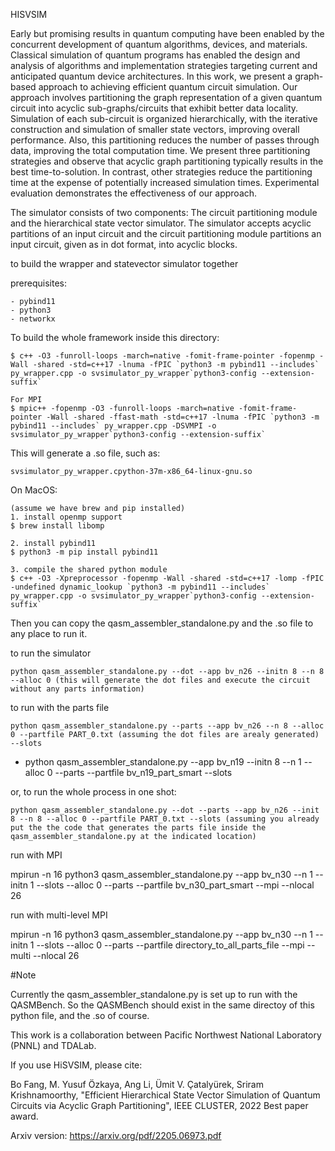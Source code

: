 HISVSIM

Early but promising results in quantum computing have been enabled by the concurrent development of quantum algorithms, devices, and materials. Classical simulation of quantum programs has enabled the design and analysis of algorithms and implementation strategies targeting current and anticipated quantum device architectures. In this work, we present a graph-based approach to achieving efficient quantum circuit simulation. Our approach involves partitioning the graph representation of a given quantum circuit into acyclic sub-graphs/circuits that exhibit better data locality. Simulation of each sub-circuit is organized hierarchically, with the iterative construction and simulation of smaller state vectors, improving overall performance. Also, this partitioning reduces the number of passes through data, improving the total computation time. We present three partitioning strategies and observe that acyclic graph partitioning typically results in the best time-to-solution. In contrast, other strategies reduce the partitioning time at the expense of potentially increased simulation times. Experimental evaluation demonstrates the effectiveness of our approach.

The simulator consists of two components: The circuit partitioning module and the hierarchical state vector simulator. The simulator accepts acyclic partitions of an input circuit and the circuit partitioning module partitions an input circuit, given as in dot format, into acyclic blocks.


to build the wrapper and statevector simulator together

prerequisites:

    - pybind11
    - python3
    - networkx

To build the whole framework inside this directory:

    $ c++ -O3 -funroll-loops -march=native -fomit-frame-pointer -fopenmp -Wall -shared -std=c++17 -lnuma -fPIC `python3 -m pybind11 --includes` py_wrapper.cpp -o svsimulator_py_wrapper`python3-config --extension-suffix`

    For MPI
    $ mpic++ -fopenmp -O3 -funroll-loops -march=native -fomit-frame-pointer -Wall -shared -ffast-math -std=c++17 -lnuma -fPIC `python3 -m pybind11 --includes` py_wrapper.cpp -DSVMPI -o svsimulator_py_wrapper`python3-config --extension-suffix`

This will generate a .so file, such as:
   
    svsimulator_py_wrapper.cpython-37m-x86_64-linux-gnu.so

On MacOS:

    (assume we have brew and pip installed)
    1. install openmp support 
    $ brew install libomp

    2. install pybind11
    $ python3 -m pip install pybind11

    3. compile the shared python module
    $ c++ -O3 -Xpreprocessor -fopenmp -Wall -shared -std=c++17 -lomp -fPIC -undefined dynamic_lookup `python3 -m pybind11 --includes` py_wrapper.cpp -o svsimulator_py_wrapper`python3-config --extension-suffix`    

Then you can copy the qasm_assembler_standalone.py and the .so file to any place to run it. 


to run the simulator

    python qasm_assembler_standalone.py --dot --app bv_n26 --initn 8 --n 8 --alloc 0 (this will generate the dot files and execute the circuit without any parts information)

to run with the parts file

    python qasm_assembler_standalone.py --parts --app bv_n26 --n 8 --alloc 0 --partfile PART_0.txt (assuming the dot files are arealy generated) --slots

   * python qasm_assembler_standalone.py --app bv_n19 --initn 8 --n 1 --alloc 0 --parts --partfile bv_n19_part_smart --slots

or, to run the whole process in one shot:

    python qasm_assembler_standalone.py --dot --parts --app bv_n26 --init 8 --n 8 --alloc 0 --partfile PART_0.txt --slots (assuming you already put the the code that generates the parts file inside the qasm_assembler_standalone.py at the indicated location)

run with MPI
  
  mpirun -n 16 python3 qasm_assembler_standalone.py --app bv_n30 --n 1 --initn 1 --slots --alloc 0 --parts --partfile bv_n30_part_smart --mpi --nlocal 26

run with multi-level MPI
 
 mpirun -n 16 python3 qasm_assembler_standalone.py --app bv_n30 --n 1 --initn 1 --slots --alloc 0 --parts --partfile directory_to_all_parts_file --mpi --multi --nlocal 26

#Note

Currently the qasm_assembler_standalone.py is set up to run with the QASMBench. So the QASMBench should exist in the same directoy of this python file, and the .so of course.  




This work is a collaboration between Pacific Northwest National Laboratory (PNNL) and TDALab.

If you use HiSVSIM, please cite:

Bo Fang, M. Yusuf Özkaya, Ang Li, Ümit V. Çatalyürek, Sriram Krishnamoorthy,
"Efficient Hierarchical State Vector Simulation of Quantum Circuits via Acyclic Graph Partitioning",
IEEE CLUSTER, 2022  Best paper award.

Arxiv version: https://arxiv.org/pdf/2205.06973.pdf


